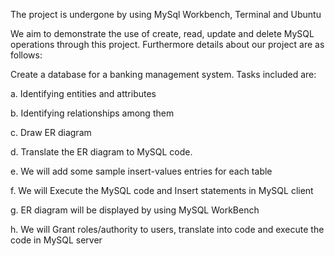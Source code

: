 The project is undergone by using MySql Workbench, Terminal and Ubuntu

We aim to demonstrate the use of create, read, update and delete MySQL operations through this project. Furthermore details about our project are as follows:

Create a database for a banking management system. Tasks included are:

a. Identifying entities and attributes

b. Identifying relationships among them

c. Draw ER diagram

d. Translate the ER diagram to MySQL code.

e. We will add some sample insert-values entries for each table

f. We will Execute the MySQL code and Insert statements in MySQL client

g. ER diagram will be displayed by using MySQL WorkBench

h. We will Grant roles/authority to users, translate into code and execute the code in MySQL server
